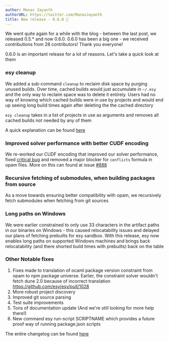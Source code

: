 ```yaml
---
author: Manas Jayanth
authorURL: https://twitter.com/ManasJayanth
title: New release - 0.6.0 🎉
---
```


We went quite again for a while with the blog - between the last post, we released 0.5.* and now 0.6.0.
0.6.0 has been a big one - we received contributions from 28 contributors! Thank you everyone!

0.6.0 is an important release for a lot of reasons. Let's take a quick look at them
  
<!--truncate-->

### esy cleanup

We added a sub-command `cleanup` to reclaim disk space by purging
unused builds. Over time, cached builds would just accumulate in
`~/.esy` and the only way to reclaim space was to delete it
entirely. Users had no way of knowing which cached builds were in use
by projects and would end up seeing long build times again after deleting the the cached directory

`esy cleanup` takes in a list of projects in use as arguments and
removes all cached builds not needed by any of them
	
A quick explanation can be found [here][esy-cleanup-reference] 
   
### Improved solver performance with better CUDF encoding

We re-worked our CUDF encoding that improved our solver
performance, fixed [critical bug](https://github.com/esy/esy/issues/883) and removed a major blocker
for `conflicts` formula in opam files. More on this can found at issue [#888](https://github.com/esy/esy/issues/888)


### Recursive fetching of submodules, when building packages from source 

As a move towards ensuring better compatibility with opam, we
recursively fetch submodules when fetching from git sources 

### Long paths on Windows

We were earlier constrained to only use 33 characters in the
artifact paths in our binaries on Windows - this caused
relocatability issues and delayed our plans of fetching prebuilts
for esy sandbox. With this release, esy now enables long paths on
supported Windows machines and brings back relocatability (and
there shorted build times with prebuilts) back on the table

### Other Notable fixes

   1. Fixes made to translation of ocaml package version constraint
      from opam to npm package universe. Earlier, the constraint
      solver wouldn't fetch dune 2.0 because of incorrect translation https://github.com/esy/esy/pull/1028
   2. More robust project discovery
   3. Improved git source parsing
   4. Test suite improvements
   5. Tons of documentation update (And we're still looking for more
      help there!)
   6. New command esy run-script SCRIPTNAME which provides a future proof way of running package.json scripts 

The entire changelog can be found [here][CHANGELOG]

[esy-cleanup-reference]: https://esy.sh/docs/en/commands.html#esy-cleanup
[CHANGELOG]: https://github.com/esy/esy/blob/master/CHANGELOG.md#060--latest

